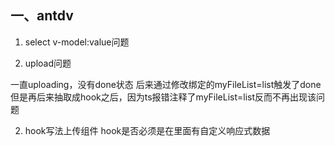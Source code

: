 ## 一、antdv

1. select
 v-model:value问题


 2. upload问题

 一直uploading，没有done状态
 后来通过修改绑定的myFileList=list触发了done
 但是再后来抽取成hook之后，因为ts报错注释了myFileList=list反而不再出现该问题 




 2. hook写法上传组件
 hook是否必须是在里面有自定义响应式数据